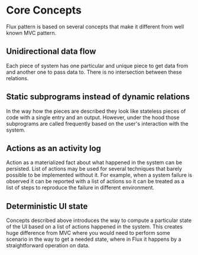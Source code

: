 # Core Concepts

Flux pattern is based on several concepts that make it different from well
known MVC pattern.

## Unidirectional data flow

Each piece of system has one particular and unique piece to get data from and
another one to pass data to. There is no intersection between these relations.

## Static subprograms instead of dynamic relations

In the way how the pieces are described they look like stateless pieces of code
with a single entry and an output. However, under the hood those subprograms
are called frequently based on the user's interaction with the system.

## Actions as an activity log

Action as a materialized fact about what happened in the system can be
persisted. List of actions may be used for several techniques that barely
possible to be implemented without it. For example, when a system failure is
observed it can be reported with a list of actions so it can be treated as a
list of steps to reproduce the failure in different environment.

## Deterministic UI state

Concepts described above introduces the way to compute a particular state of
the UI based on a list of actions happened in the system. This creates huge
difference from MVC where you would need to perform some scenario in the way to
get a needed state, where in Flux it happens by a straightforward operation on
data.
